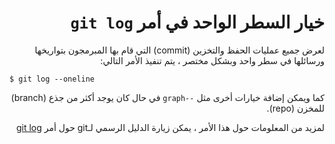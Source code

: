 <div dir="rtl">

# خيار السطر الواحد في أمر `git log`

لعرض جميع عمليات الحفظ والتخزين (commit) التي قام بها المبرمجون بتواريخها ورسائلها في سطر واحد وبشكل مختصر ، يتم تنفيذ الأمر التالي:

<div dir="ltr">

`$ git log --oneline`

</div>

كما ويمكن إضافة خيارات أخرى مثل `--graph` في حال كان يوجد أكثر من جذع (branch) للمخزن (repo).

لمزيد من المعلومات حول هذا الأمر ، يمكن زيارة الدليل الرسمي لـgit حول أمر
[git log](https://git-scm.com/docs/git-log)

</div>